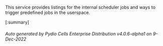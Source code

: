 






This service provides listings for the internal scheduler jobs and ways to trigger predefined jobs in the userspace.

[:summary]

###### Auto generated by Pydio Cells Enterprise Distribution v4.0.6-alpha1 on 9-Dec-2022
